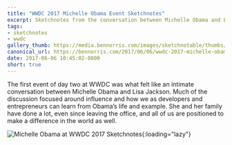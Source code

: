 ```yaml
---
title: "WWDC 2017 Michelle Obama Event Sketchnotes"
excerpt: Sketchnotes from the conversation between Michelle Obama and Lisa Jackson
tags:
- sketchnotes
- wwdc
gallery_thumb: https://media.bennorris.com/images/sketchnotable/thumbs/wwdc-2017-michelle-obama-sketchnotes.jpg
canonical_url: https://bennorris.com/2017/06/06/wwdc-2017-michelle-obama-event-sketchnotes
date: 2017-06-06 10:45:02-0800
short: true
---
```


The first event of day two at WWDC was what felt like an intimate conversation between Michelle Obama and Lisa Jackson. Much of the discussion focused around influence and how we as developers and entrepreneurs can learn from Obama’s life and example. She and her family have done a lot, even since leaving the office, and all of us are positioned to make a difference in the world as well.

![Michelle Obama at WWDC 2017 Sketchnotes](https://media.bennorris.com/images/sketchnotable/wwdc-2017/wwdc-2017-michelle-obama-sketchnotes.jpg){:loading="lazy"}
